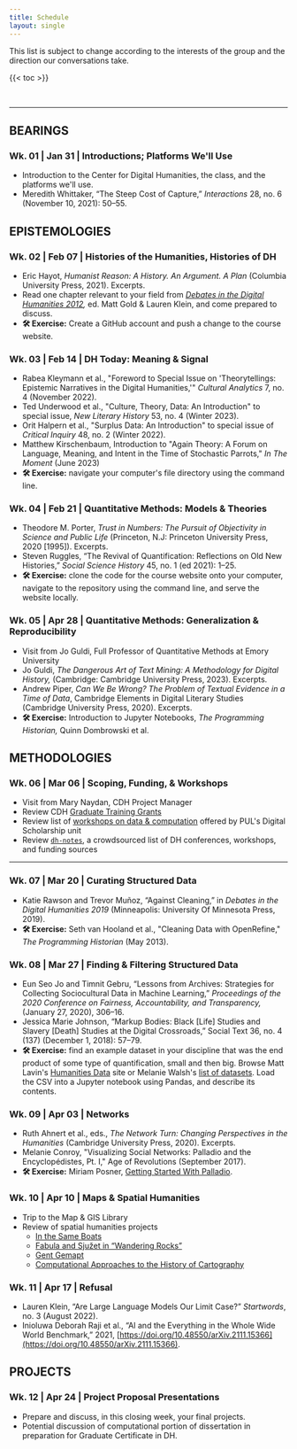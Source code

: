 ```yaml
---
title: Schedule
layout: single
---
```


This list is subject to change according to the interests of the group and the direction our conversations take.

{{< toc >}}

<br>

***********

## **BEARINGS**

### Wk. 01 | Jan 31 | Introductions; Platforms We'll Use

- Introduction to the Center for Digital Humanities, the class, and the platforms we'll use.
- Meredith Whittaker, “The Steep Cost of Capture,” _Interactions_ 28, no. 6 (November 10, 2021): 50–55.

<!--
- the latest on AI and how it intersects with humanities research
-->

## **EPISTEMOLOGIES**

### Wk. 02 | Feb 07 | Histories of the Humanities, Histories of DH

- Eric Hayot, _Humanist Reason: A History. An Argument. A Plan_ (Columbia University Press, 2021). Excerpts.
- Read one chapter relevant to your field from *[Debates in the Digital Humanities 2012](https://dhdebates.gc.cuny.edu/),* ed. Matt Gold & Lauren Klein, and come prepared to discuss.
- **🛠️ Exercise:** Create a GitHub account and push a change to the course website.

<!--
- Jerry A. Jacobs, _In Defense of Disciplines: Interdisciplinarity and Specialization in the Research University_ (Chicago ; London: University Of Chicago Press, 2014). Excerpts.
- Helen Small, *The Value of the Humanities,* (Oxford: Oxford Univ. Press, 2013). Excerpts.
- Alan Liu, “The Meaning of the Digital Humanities.” *PMLA* 128, no. 2 (March 2013): 409–23.
- Jamie "Skye" Bianco, "This DH Which is Not One," *Debates in the Digital Humanities 2012* (Minneapolis: University of Minnesota Press, 2012).
- Jerome McGann, “Philology in a New Key,” *Critical Inquiry* 39.2 (Winter 2013): 327-46.
-->

### Wk. 03 | Feb 14 | DH Today: Meaning & Signal

- Rabea Kleymann et al., "Foreword to Special Issue on 'Theorytellings: Epistemic Narratives in the Digital Humanities,'" *Cultural Analytics* 7, no. 4 (November 2022).
- Ted Underwood et al., "Culture, Theory, Data: An Introduction" to special issue, *New Literary History* 53, no. 4 (Winter 2023).
- Orit Halpern et al., "Surplus Data: An Introduction" to special issue of *Critical Inquiry* 48, no. 2 (Winter 2022).
- Matthew Kirschenbaum, Introduction to "Again Theory: A Forum on Language, Meaning, and Intent in the Time of Stochastic Parrots," *In The Moment* (June 2023)
- **🛠️ Exercise:** navigate your computer's file directory using the command line.

<!--
- Lauren Klein, “Dimensions of Scale: Invisible Labor, Editorial Work, and the Future of Quantitative Literary Studies,” _PMLA_ 135, no. 1 (January 1, 2020): 23–39.
- Barbara Herrnstein Smith, “What Was Close Reading? A Century of Method in Literary Studies,” _Minnesota Review_ 87 (2016): 57–75.
-->

### Wk. 04 | Feb 21 | Quantitative Methods: Models & Theories

- Theodore M. Porter, _Trust in Numbers: The Pursuit of Objectivity in Science and Public Life_ (Princeton, N.J: Princeton University Press, 2020 [1995]). Excerpts.
- Steven Ruggles, “The Revival of Quantification: Reflections on Old New Histories,” _Social Science History_ 45, no. 1 (ed 2021): 1–25.
- **🛠️ Exercise:** clone the code for the course website onto your computer, navigate to the repository using the command line, and serve the website locally.

### Wk. 05 | Apr 28 | Quantitative Methods: Generalization & Reproducibility

- Visit from Jo Guldi, Full Professor of Quantitative Methods at Emory University
- Jo Guldi, _The Dangerous Art of Text Mining: A Methodology for Digital History,_ (Cambridge: Cambridge University Press, 2023). Excerpts.
- Andrew Piper, _Can We Be Wrong? The Problem of Textual Evidence in a Time of Data_, Cambridge Elements in Digital Literary Studies (Cambridge University Press, 2020). Excerpts.
- **🛠️ Exercise:** Introduction to Jupyter Notebooks, *The Programming Historian,* Quinn Dombrowski et al.

## **METHODOLOGIES**

### Wk. 06 | Mar 06 | Scoping, Funding, & Workshops

- Visit from Mary Naydan, CDH Project Manager
- Review CDH [Graduate Training Grants](https://cdh.princeton.edu/engage/graduate-students/training-grants/)
- Review list of [workshops on data & computation](https://libcal.princeton.edu/calendar/events?cid=12260&t=d&d=0000-00-00&cal=12260&ct=66018&inc=0) offered by PUL's Digital Scholarship unit
- Review [`dh-notes`](https://github.com/dh-notes/dhnotes), a crowdsourced list of DH conferences, workshops, and funding sources

******************************************

### Wk. 07 | Mar 20 | Curating Structured Data

- Katie Rawson and Trevor Muñoz, “Against Cleaning,” in _Debates in the Digital Humanities 2019_ (Minneapolis: University Of Minnesota Press, 2019).
- **🛠️ Exercise:** Seth van Hooland et al., "Cleaning Data with OpenRefine," *The Programming Historian* (May 2013).

### Wk. 08 | Mar 27 | Finding & Filtering Structured Data

- Eun Seo Jo and Timnit Gebru, “Lessons from Archives: Strategies for Collecting Sociocultural Data in Machine Learning,” _Proceedings of the 2020 Conference on Fairness, Accountability, and Transparency,_ (January 27, 2020), 306–16.
- Jessica Marie Johnson, “Markup Bodies: Black [Life] Studies and Slavery [Death] Studies at the Digital Crossroads,” Social Text 36, no. 4 (137) (December 1, 2018): 57–79.
- **🛠️ Exercise:** find an example dataset in your discipline that was the end product of some type of quantification, small and then big. Browse Matt Lavin's [Humanities Data](https://humanitiesdata.com/resources) site or Melanie Walsh's [list of datasets](https://melaniewalsh.github.io/Intro-Cultural-Analytics/00-Datasets/00-Datasets.html). Load the CSV into a Jupyter notebook using Pandas, and describe its contents.

### Wk. 09 | Apr 03 | Networks

- Ruth Ahnert et al., eds., *The Network Turn: Changing Perspectives in the Humanities* (Cambridge University Press, 2020). Excerpts.
- Melanie Conroy, "Visualizing Social Networks: Palladio and the Encyclopédistes, Pt. I," Age of Revolutions (September 2017).
- **🛠️ Exercise:** Miriam Posner, [Getting Started With Palladio](https://hcommons.org/?get_group_doc=1003007/1552175523-FolgerworkshopnetworksPalladiotutorial.pdf).

### Wk. 10 | Apr 10 | Maps & Spatial Humanities

- Trip to the Map & GIS Library
- Review of spatial humanities projects
	- [In the Same Boats](https://sameboats.org/)
	- [Fabula and Sjužet in “Wandering Rocks”](https://muziejus.github.io/wandering-rocks/)
	- [Gent Gemapt](https://kaart.gentgemapt.be/)
	- [Computational Approaches to the History of Cartography](https://bigdata.duke.edu/projects/computational-approaches-to-the-history-of-cartography/)

### Wk. 11 | Apr 17 | Refusal

- Lauren Klein, “Are Large Language Models Our Limit Case?” _Startwords_, no. 3 (August 2022).
- Inioluwa Deborah Raji et al., “AI and the Everything in the Whole Wide World Benchmark,” 2021, [https://doi.org/10.48550/arXiv.2111.15366](https://doi.org/10.48550/arXiv.2111.15366).

## **PROJECTS**
        
### Wk. 12 | Apr 24 | Project Proposal Presentations

- Prepare and discuss, in this closing week, your final projects.
- Potential discussion of computational portion of dissertation in preparation for Graduate Certificate in DH.

<!--
Acknowledgments: Melanie Walsh, Alan Liu, Meredith Martin, Rebecca Munson, Zoe LeBlanc, Sierra Eckert
-->